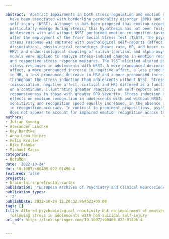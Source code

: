 ---
abstract: 'Abstract Impairments in both stress regulation and emotion recognition
  have been associated with borderline personality disorder (BPD) and non-suicidal
  self-injury (NSSI). Although it has been proposed that emotion recognition deficits
  particularly emerge during stress, this hypothesis has not been fully investigated.
  Adolescents with and without NSSI performed emotion recognition tasks before and
  after the employment of the Trier Social Stress Test (TSST). The psychobiological
  stress response was captured with psychological self-reports (affect, stress and
  dissociation), physiological recordings (heart rate, HR, and heart rate variability,
  HRV) and endocrinological sampling of saliva (cortisol and alpha-amylase). Mixed-linear
  models were applied to analyze stress-induced changes in emotion recognition performance
  and respective stress response measures. The TSST elicited altered psychobiological
  stress responses in adolescents with NSSI: A more pronounced decrease in positive
  affect, a more pronounced increase in negative affect, a less pronounced increase
  in HR, a less pronounced decrease in HRV and a more pronounced increase in alpha-amylase
  throughout the stress induction than adolescents without NSSI. Stress responses
  (dissociation, negative affect, cortisol and HR) differed as a function of BPD severity
  on a continuum, illustrating greater reactivity on self-reports but decreased biological
  responsiveness in those with greater BPD severity. Stress induction had similar
  effects on emotion recognition in adolescents with and without NSSI. Recognition
  sensitivity and recognition speed equally increased, in the absence of any differences
  in recognition accuracy. In contrast to prominent propositions, psychosocial stress
  does not appear to account for impaired emotion recognition across the BPD spectrum.'
authors:
- Julian Koenig
- Alexander Lischke
- Kay Bardtke
- Anna-Lena Heinze
- Felix Kröller
- Rike Pahnke
- Michael Kaess
categories:
- OctaMon
date: '2022-10-24'
doi: 10.1007/s00406-022-01496-4
featured: false
projects:
- brain-fnirs-prefrontal-cortex
publication: '*European Archives of Psychiatry and Clinical Neuroscience*'
publication_types:
- '2'
publishDate: 2022-10-24 12:20:32.964523+00:00
tags: []
title: Altered psychobiological reactivity but no impairment of emotion recognition
  following stress in adolescents with non-suicidal self-injury
url_pdf: https://link.springer.com/10.1007/s00406-022-01496-4

---
